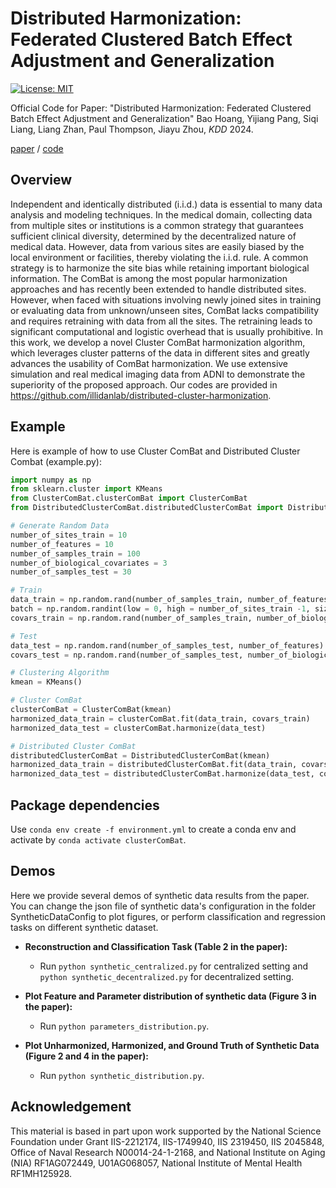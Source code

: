 Distributed Harmonization: Federated Clustered Batch Effect Adjustment and Generalization
====================================================

[![License: MIT](https://img.shields.io/badge/License-MIT-green.svg)](https://opensource.org/licenses/MIT)

Official Code for Paper: "Distributed Harmonization: Federated Clustered Batch Effect Adjustment and Generalization" Bao Hoang, Yijiang Pang, Siqi Liang, Liang Zhan, Paul Thompson, Jiayu Zhou, *KDD* 2024.

[paper](https://arxiv.org/abs/2403.07888) / [code](https://github.com/illidanlab/distributed-cluster-harmonization)

## Overview

Independent and identically distributed (i.i.d.) data is essential to many data analysis and modeling techniques. In the medical domain, collecting data from multiple sites or institutions is a common strategy that guarantees sufficient clinical diversity, determined by the decentralized nature of medical data. However, data from various sites are easily biased by the local environment or facilities, thereby violating the i.i.d. rule. A common strategy is to harmonize the site bias while retaining important biological information. The ComBat is among the most popular harmonization approaches and has recently been extended to handle distributed sites. However, when faced with situations involving newly joined sites in training or evaluating data from unknown/unseen sites, ComBat lacks compatibility and requires retraining with data from all the sites. The retraining leads to significant computational and logistic overhead that is usually prohibitive. In this work, we develop a novel Cluster ComBat harmonization algorithm, which leverages cluster patterns of the data in different sites and greatly advances the usability of ComBat harmonization. We use extensive simulation and real medical imaging data from ADNI to demonstrate the superiority of the proposed approach. Our codes are provided in https://github.com/illidanlab/distributed-cluster-harmonization.

## Example
Here is example of how to use Cluster ComBat and Distributed Cluster Combat (example.py):

```python
import numpy as np
from sklearn.cluster import KMeans
from ClusterComBat.clusterComBat import ClusterComBat
from DistributedClusterComBat.distributedClusterComBat import DistributedClusterComBat

# Generate Random Data
number_of_sites_train = 10
number_of_features = 10
number_of_samples_train = 100
number_of_biological_covariates = 3
number_of_samples_test = 30

# Train
data_train = np.random.rand(number_of_samples_train, number_of_features)
batch = np.random.randint(low = 0, high = number_of_sites_train -1, size = number_of_samples_train)
covars_train = np.random.rand(number_of_samples_train, number_of_biological_covariates)

# Test
data_test = np.random.rand(number_of_samples_test, number_of_features)
covars_test = np.random.rand(number_of_samples_test, number_of_biological_covariates)

# Clustering Algorithm
kmean = KMeans()

# Cluster ComBat
clusterComBat = ClusterComBat(kmean)
harmonized_data_train = clusterComBat.fit(data_train, covars_train)
harmonized_data_test = clusterComBat.harmonize(data_test)

# Distributed Cluster ComBat
distributedClusterComBat = DistributedClusterComBat(kmean)
harmonized_data_train = distributedClusterComBat.fit(data_train, covars_train, batch)
harmonized_data_test = distributedClusterComBat.harmonize(data_test, covars_test)
```

## Package dependencies

Use `conda env create -f environment.yml` to create a conda env and
activate by `conda activate clusterComBat`. 

## Demos
Here we provide several demos of synthetic data results from the paper. You can change the json file of synthetic data's configuration in the folder SyntheticDataConfig to plot figures, or perform classification and regression tasks on different synthetic dataset.

- **Reconstruction and Classification Task (Table 2 in the paper):**

    - Run `python synthetic_centralized.py` for centralized setting and `python synthetic_decentralized.py` for decentralized setting.

- **Plot Feature and Parameter distribution of synthetic data (Figure 3 in the paper):**

    - Run `python parameters_distribution.py`.

- **Plot Unharmonized, Harmonized, and Ground Truth of Synthetic Data (Figure 2 and 4 in the paper):**

    - Run `python synthetic_distribution.py`.

## Acknowledgement
This material is based in part upon work supported by the National Science Foundation under Grant IIS-2212174, IIS-1749940, IIS 2319450, IIS 2045848, Office of Naval Research N00014-24-1-2168, and National Institute on Aging (NIA) RF1AG072449, U01AG068057, National Institute of Mental Health RF1MH125928.
